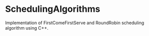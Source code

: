 # SchedulingAlgorithms
Implementation of FirstComeFirstServe and RoundRobin scheduling algorithm using C++.
